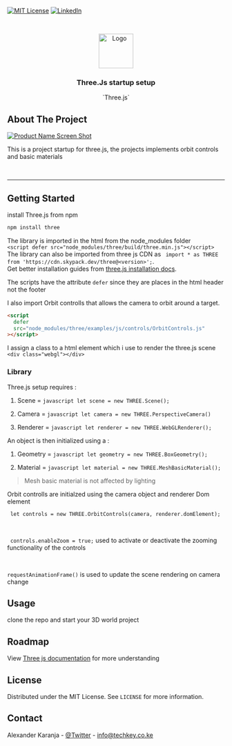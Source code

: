[![MIT License][license-shield]][license-url]
[![LinkedIn][linkedin-shield]][linkedin-url]

<!-- PROJECT LOGO -->
<br />
<p align="center">
  <a href="https://github.com/aknjoroge/Three.js-setup.git">
    <img src="images/logo.png" alt="Logo" width="80" height="80">
  </a>

  <h3 align="center">Three.Js startup setup </h3>

  <p align="center">
  `Three.js`
  </p>
</p>

<!-- ABOUT THE PROJECT -->

## About The Project

[![Product Name Screen Shot][product-screenshot]](https://github.com/aknjoroge/Three.js-setup.git)

This is a project startup for three.js, the projects implements orbit controls and basic materials

<br/>

---

## Getting Started

install Three.js from npm

```javascript
npm install three
```

The library is imported in the html from the node_modules folder <br/>
`<script defer src="node_modules/three/build/three.min.js"></script>`
<br/>
The library can also be imported from three js CDN as ` import * as THREE from 'https://cdn.skypack.dev/three@<version>';`.
<br/>
Get better installation guides from [three.js installation docs](https://threejs.org/docs/#manual/en/introduction/Installation).
<br/>

The scripts have the attribute `defer` since they are places in the html header not the footer

I also import Orbit controlls that allows the camera to orbit around a target.<br/>

```html
<script
  defer
  src="node_modules/three/examples/js/controls/OrbitControls.js"
></script>
```

I assign a class to a html element which i use to render the three.js scene ` <div class="webgl"></div>`

### Library

Three.js setup requires :

1. Scene = `javascript let scene = new THREE.Scene();`

2. Camera = `javascript let camera = new THREE.PerspectiveCamera()`

3. Renderer = `javascript let renderer = new THREE.WebGLRenderer();`

An object is then initialized using a :

1. Geometry = `javascript let geometry = new THREE.BoxGeometry();`

2. Material = `javascript let material = new THREE.MeshBasicMaterial(); `

> Mesh basic material is not affected by lighting

Orbit controlls are initialzed using the camera object and renderer Dom element

` let controls = new THREE.OrbitControls(camera, renderer.domElement);`

<br/>

` controls.enableZoom = true;` used to activate or deactivate the zooming functionality of the controls

<br/>

`requestAnimationFrame()` is used to update the scene rendering on camera change

## Usage

clone the repo and start your 3D world project

<!-- ROADMAP -->

## Roadmap

View [Three js documentation](https://threejs.org/docs) for more understanding

## License

Distributed under the MIT License. See `LICENSE` for more information.

<!-- CONTACT -->

## Contact

Alexander Karanja - [@Twitter](https://twitter.com/aknjoroge) - info@techkey.co.ke

[license-url]: https://opensource.org/licenses/MIT

<br/>

[license-shield]: https://img.shields.io/github/license/othneildrew/Best-README-Template.svg?style=for-the-badge
[linkedin-shield]: https://img.shields.io/badge/-LinkedIn-black.svg?style=for-the-badge&logo=linkedin&colorB=555
[linkedin-url]: https://www.linkedin.com/in/aknjoroge/
[product-screenshot]: images/screenshot.png
